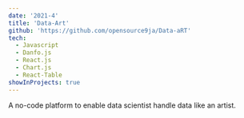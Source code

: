 ```yaml
---
date: '2021-4'
title: 'Data-Art'
github: 'https://github.com/opensource9ja/Data-aRT'
tech:
  - Javascript
  - Danfo.js
  - React.js
  - Chart.js
  - React-Table
showInProjects: true
---
```


A no-code platform to enable data scientist handle data like an artist.
